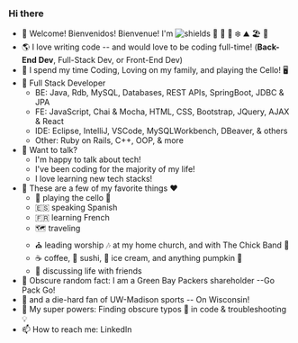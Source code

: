 ### Hi there 

- 👋 Welcome! Bienvenidos! Bienvenue! I'm  ![shields](https://img.shields.io/github-acct-name/sw-dev-lisa-s-nh-blue)  🍂 🌷 🌲 ❄️ ⛰️ 🏖️ 🌄
- 🌎 I love writing code -- and would love to be coding full-time! (**Back-End Dev**, Full-Stack Dev, or Front-End Dev)  
- 🏫 I spend my time Coding, Loving on my family, and playing the Cello! 🖥️
- 🌳 Full Stack Developer
    - BE: Java, Rdb, MySQL, Databases, REST APIs, SpringBoot, JDBC & JPA
    - FE: JavaScript, Chai & Mocha, HTML, CSS, Bootstrap, JQuery, AJAX & React
    - IDE: Eclipse, IntelliJ, VSCode, MySQLWorkbench, DBeaver, & others
    - Other:  Ruby on Rails, C++, OOP, & more
- 💬 Want to talk?
    - I'm happy to talk about tech!
    - I've been coding for the majority of my life!
    - I love learning new tech stacks!
- 🎹 These are a few of my favorite things ❤️ 
    - 🎵 playing the cello 🎻
    - :es: speaking Spanish  
    - :fr: learning French
    - 🗺️ traveling
    - ⛪ leading worship 🎶 at my home church, and with The Chick Band  🐥
    - :coffee: coffee, 🍣 sushi, 🍨 ice cream, and anything pumpkin 🎃
    - 💭 discussing life with friends
- 🏈 Obscure random fact:  I am a Green Bay Packers shareholder --Go Pack Go!
- 🦡 and a die-hard fan of UW-Madison sports -- On Wisconsin!
- 🌟 My super powers:  Finding obscure typos 👀 in code & troubleshooting 💡
- 📫 How to reach me:  LinkedIn
